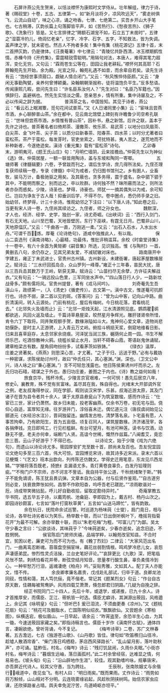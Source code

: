 <!-- { "loadSidebar": true } -->
　　石屏许燕公先生贺来，以恬淡襟怀为康熙时文学侍从。壮年解组，律力于诗，著《赐砚堂》十卷，五古、五律第一。如“新月淡将夕，凉风吹远天”，“雾走树俱飞，云流山自动”，味之心凉，诵之吻香。七律、七绝第二。实吾乡开山大手笔也。七古稍滞，仄韵长篇上句落脚皆平声，如《苦热行》、《愁夜苦热》、《狮子歌》、《洗象行》皆是。又七言排律之“赐额石湖宠不如，石立五丁未凿时”，五律之“湿蓑冷钓儿，倚闾忆老亲”，忆字、冷字、石字、五字，不知救法，皆为失调。盖声律之学，犹未密也。然古人不拘者多矣！集中有集《桃花源记》五律十首，末二首押仄韵，仍是律体。《汪畏菴署》中七律云：“青陵忆共卧西清，冰玉襟期鹤性情。赤榛今持《开府集》，雷霆精锐雪聪明。”用隔句对法，本唐人，难得其笔力超浑，变化无穷。又句云：“霖雨苍生公等在，田园让我老耕耘。”襟怀何其高耶？石屏翰苑先生开始，余为殿。光宣之际，翰苑礼遇不如昔，而余辈自若矣。读先生诗有云：“饱经世事须箝口，觑破人情合闭门。”又云：“秋风憔悴侍臣颜。”又云：“身闲无事勤陶甓，亲养何曾博颖羹。染翰朝朝渐报称，徒将温饱负平生。”反多愁语。传闻康熙几暇，尝问先生曰：“许名臣系汝何人？”先生对曰：“名臣乃军籍也。”因惧辞归，盖避祸也。然先生实恬淡之儒，思亲思乡，情有所重。集中诗屡及之，不必以传闻之辞为据。
　　
　　普洱茶之名，中国皆知。其见于诗者，燕公云：“看云石上眠湘簟，觅句花间试普茶。”又《人日诸同里小集》云：“宦味且尝燕市酒，乡心聊醉普山茶。”余在都中，见云南北馆壁上碑刻有许瞻鲁少司空希孔联云：“世味但尝燕市酒，乡情惟有普山茶”，因补书，悬之新馆。后许之联，盖本于先许之诗也。普茶著名者曰倚邦茶、漫撒茶、攸乐茶、易武茶；以地分曰凤眉茶、白尖茶、金飞叶茶、尖子茶；以质分曰新春茶、阳春茶、四水茶；以时分尤著者曰蛮松茶。茶产于蛮松，每发芽时，官吏坐索之，苛扰特甚。夷人苦之，遂荒地而不补种新者，今遂绝迹矣。滇诗《重光集》载有“蛮松茶”诗句。
　　
　　乙卯春末，游明夷河，《题王氏山庄》句：“月明伫墙阴，云来挂檐齿。”仲萸先生以为神似《选》体。仲萸居屋，一额一联皆用陶诗，盖与东坡和陶同一寄唧。
　　
　　五塘师著《律髓辑要》六卷，予曾跋而刊之，谓后生学诗，庶几得所法矣。九侄丕理复获师续稿一卷，专录《律髓》中可为戒者，仍归图书馆刊之。乡有圉人，业畜牧，骏马万计，备极驰驱之用矣。及其蔽也，贪多务得，震于盛名，杂中驷下驷于其中，不能明而察之，别而远之，卒以败群。诗何独不然？昧所蔽而法之，则所法者亦杂而惑矣。少陵，诗圣也。梦得，诗豪也。师犹一一摘其偶失以为戒，余可知已。岂曰为诤友于古人哉！抑垂训后学，不得不尔。卷中圈点，悉仍师手录之旧。始幼邻，终梦得，计三十余诗。惟观幼邻之下注曰：“以下唐人诗。”知此卷之后，当更有宋人诗一卷，九侄尚其续访之。九侄者，师之孙女也。
　　
　　魏默深，才人也，经济、经学、史学，独创一家，诗尤奇崛。《出峡词》云：“西行入剑门，有石无天地。山川至巴蜀，天地皆壁厉。东行下巫峡，有霆无日月。巴蜀非山川，天地原偪仄。”又云：“千曲吝一直，万刚逃一柔。”又云：“出石入石水，入水出水舟。”可谓千百炼。厚菴《论诗绝句》，道咸中独推此人，有以哉。
　　
　　保山二袁选刊《滇南诗略》，心最精，功最伟，惟批评稍滥耳。余校《时畲堂诗集》十一卷中，有六十余首为黄矩卿《嗣音集》所选，见识独高。惟《与陶村》一首，黄删去八句，余仍存之，见其兄弟友爱，不减轼辙对床也。
　　
　　路南唐开中字建五，雍正丁未武进士，官贵州古州镇。古州新设，未建衙署，唐起茅屋数椽居之。赋诗云：“三水纡回孤岛合，众山罗列一峰尊。”雍正十三年春，苗民大扰，唐以三百兵击其数万于王岭，斩获无算。赋诗云：“山苗扫尽无余孽，方许征夫解战衣。”又有句云：“一骑远投山色里，三军同坐水声中。”“四山落日行人少，一路新坟战骨多。”颇有儒将风。官贵州提督，著有《戎马间吟》。
　　
　　刘奇菴先生吾滇山斗，政绩第一，（入《清史》《循吏传》）。古文第一。滇中古文，惟遂菴可抗颜行也。诗亦不弱，录二首以见豹斑。《答客问》云：“曾为山中客，记向山中路。曲折清溪间，转入云源处。门前有桃花，屋后有梅树。今日桃花落，君看桃花去。”《北邻失火及墙而止》云：“北邻一炬烛天起，江水清源照见底。鹦鹉瞿鹆都欲逃，风回火返及墙止。千篇诗草悬屋梁，皎然星月争辉光。雕肝镂肾帝所惜，肯令六丁下取将。同井聚观额手贺，数椽湫隘如斗大。鬼神何心爱文章，造物尚悲妨偃卧。是时主人正游骋，上入青云万丈岭。俯拾斗柄挹天浆，倒窥地维看日影。归来且喜草庭存，太息邻家余烧痕。河泽犹当润三族，樾荫何止周一园。书生不解师乐巴，吃酒惊散神火鸦。绕槛长留止水月，当轩不碍春山霞。寄语赵鬼休诵赋，建章柏梁古有数。屋角鸱吻纷纷多，试看茅茨如铁铸。”
　　
　　《绿衣》温厚，庄姜之贤著矣。《燕燕》则思深心苦，才尤著。“之子于归，远送于野。”必有与戴妫一种密谋，求陈侯助讨州吁。故曰“仲氏任只，其心塞渊。”渊，深也。（卫文公中兴，诗人咏之曰“秉心塞渊。”）言不可轻忽浅露也。他日陈侯果诱州吁而杀之。左氏归功石碏，碏谋之于外也。愚归功庄姜，姜图之于内也。《诗》教之益何如哉！
　　
　　旅食京华，残杯冷炙。少陵言京官艰难，一何可悯！愚先后居京八年，修史，襄教育，殊不觉有贫富味。盖尽其在我，殊自得也。光绪末大开部调外官之例，老友叔海得参议，同在学部，暇则谈汉宋学，乐甚。叔海近游太原，其及门诸子在晋为县令者共十余人，谋于太原县悬瓮山下为筑室数楹，感而作诗云：“仕宦已三世，家计仍萧然。故乡归未能，投老客幽燕。仅余书万卷，初无宅与田。侥仰心自适，富厚知无缘。往岁游并门，淳俗喜未迁。偶忆道元注（唐叔虞祠始见公郦道元《水经汾水注》），晋祠独留连。幽情发古柏，清梦落名泉。卜宅虽有愿，人事苦拘牵。乃有欧阳生，首为五亩佃。顷复召同人，谋筑屋数椽。济济诸茂宰，各各捐俸钱。克日即鸠工，行见栏槛鲜。有台可望月，有池可种莲。读书与饮酒，动静无不便。老夫亦何幸，端赖门人贤。高谊今世稀，慨然作兹篇。”八闽耆艾，竟恋恋三晋。云山子好游乎？不得已也。
　　
　　以诗论文，始于少陵《戏为六绝句》，而遗山以诗论诗尤多。筱园厚安扩充至数十首，顾尚未及百也。吾友倪宜园论文绝句多至三百六首，伟大可惊。宜园博览宋诗，故其诗多近宋派。录末六首以见梗慨：“《艺文》班本出歆向，列传陈还仿魏文。学得史迁用笔意，东龙见爪西龙鳞。”“学殖将落吾既老，掎摭纟圭漏语尤多。青灯黄卷良辜负，白发丹铅理则疵。”“不徇门户不宗师，亦不诃言不訾诋。我自持平张公道，千秋统绪聚于斯。”“韩子不能免谪谤，陈王犹且畏讥弹。文章本自为公器，付与后贤作鉴观。”“自古道穷则必变，扶衰救弊怅如何。昌黎不作欧阳杳，呜呼吾老已蹉跎。”“凉雨歇谐对一卮，诗成带笑微拈髭。呼儿好自勤收拾，留取定勘待异时。”
　　
　　奇庵掌教五华书院，选五华五子诗，以戴筠帆、池龠庭、李即园为上，戴古村、杨丹山次之。即园诗钞颇富，七言如“落叶打窗秋草黄”，五言如“山送马蹄忙”，皆有韵致。
　　
　　余在杭日，抚院命余试巡警。时巡道为杨味莼（士燮），扃门竟日，相与论诗，各举杜诗劣者以为笑乐。杨举数十联，而以“日出倒听枫叶下，橹摇背指菊花开”为最不可解。余亦举数十联，而以“朱老吃梅”为粗，“叩富儿门”为鄙。吴太守少春之言曰：“公欲谈诗，其味莼乎？”今味莼逝矣，少春亦逝矣，追念旧迹，不胜惘惘。
　　
　　侯官陈启门房师庆禧，品端学粹，以翰苑改官知县。不合时宜，贫困以老，廉吏可为而不可为也。有《輓丁烈妇》二律云：“大家风范出名门，一曲离鸾忍断魂。苜蓿盘空捐宦味，藕花丝弱割情根。鸣鸡梦冷悲儿女，哀怨声凄感弟昆。惨烈性灵贞洁操，兰台史笔好评论。”“哀辞更比《九歌》深，把笔临风怅不禁。刺绣怕看花并蒂，断弦空结月知音。思量孝行酸生鼻，辜负柔情冷到心。一种牢愁万行泪，返魂凄绝《柏舟》吟。”妥贴秀雅，文如其人。配丁夫人亦能文，惜不传。
　　
　　余良卿孝廉名嘉贵，戊戌赴礼部试，归卒于道。良卿龙池同砚，性情和蔼，其人笃伉俪，竟不偕老。常记其《题某烈女》句云：“作台自古原天数，佳耦每被鸳鸯妒。风雨四载艾萧萧，倏忽郎君归阴路。”几疑为自挽之辞。
　　
　　经正书院同门二十四人，先后十年，或退学，或递推，已九十余人。诗才首推厚安，而儒臣、芷江、筱帆皆一时选。儒臣尤癖诗，其渊源出筱园，风格遒上。余记其《咏明皇》句云：“但听巴犭爰已泪流，不须曲更奏《凉州》。”又《题桃花扇》句云：“桃花可及胭脂水，亡国陈明似绍衣。”飘飘欲仙。又尝题余《寒柏图》，纵横迭宕，极似眉山。一日早起，语余云：“昨宵盗至，余恐半生心血，为其一锄，今速送筱园家藏之矣。”即指诗稿言也。儒臣十岁作《滇南怀古赋》，通体四言，凄婉欲绝。曾听背诵，今不复记。
　　
　　《梅岑诗草》二卷，苏广文林春著。五古澹远，七古《独游苍山歌》、《山丹歌》皆佳。律句如“吹笛樵归山径冷，趁墟人散酒帘香”、“柴门落日鸡栖稳，茅店西风驿路长”、“乱山留月影，落叶助秋声”，亦可诵。猛鮓伍，村名，《梅岑》诗云：“残灯饥鼠闹，久雨仆夫眠。”小街亦村名，梅岑诗云：“暮烟生远岫，落日画孤村。”此二村余曾经宿，达难显之情，何易易也。《坡头甸》句云：“沿山辟地作生涯”，较佳。观其勤嗜吟咏，规摹唐宋，亦吾屏近代诗人。较其父守愚，当为跨灶。
　　
　　壬辰秋，张南陔姻丈与余偕行峨道中，夜见虫飞。有村人曰：“明日雨矣。”既而果雨。丈作诗云：“雨势如将万斛倾，山山相对不分明。云连晓雾缘岩起，风趁秋阴挟树鸣。始信农家虫应课，还欣驿路雀占晴。舆夫幸免泥泞苦，鸟道崎岖亦坦平。”
　　
